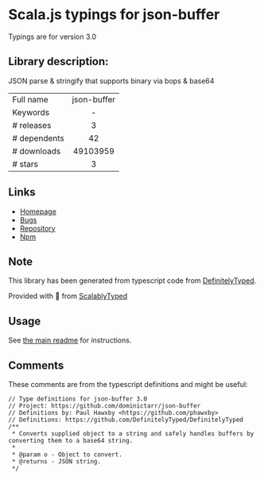 
# Scala.js typings for json-buffer

Typings are for version 3.0

## Library description:
JSON parse & stringify that supports binary via bops & base64

|                    |                 |
| ------------------ | :-------------: |
| Full name          | json-buffer |
| Keywords           | - |
| # releases         | 3 |
| # dependents       | 42 |
| # downloads        | 49103959 |
| # stars            | 3 |

## Links
- [Homepage](https://github.com/dominictarr/json-buffer)
- [Bugs](https://github.com/dominictarr/json-buffer/issues)
- [Repository](https://github.com/dominictarr/json-buffer)
- [Npm](https://www.npmjs.com/package/json-buffer)
    


## Note
This library has been generated from typescript code from [DefinitelyTyped](https://definitelytyped.org).

Provided with :purple_heart: from [ScalablyTyped](https://github.com/oyvindberg/ScalablyTyped)

## Usage
See [the main readme](../../readme.md) for instructions.

## Comments

These comments are from the typescript definitions and might be useful:
```
// Type definitions for json-buffer 3.0
// Project: https://github.com/dominictarr/json-buffer
// Definitions by: Paul Hawxby <https://github.com/phawxby>
// Definitions: https://github.com/DefinitelyTyped/DefinitelyTyped
/**
 * Converts supplied object to a string and safely handles buffers by converting them to a base64 string.
 *
 * @param o - Object to convert.
 * @returns - JSON string.
 */

```

